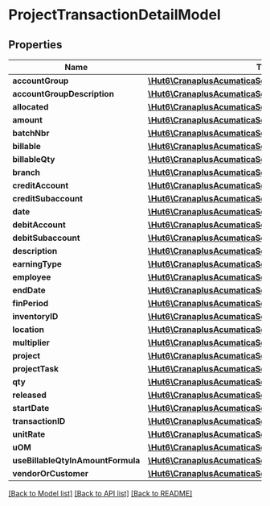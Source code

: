 # ProjectTransactionDetailModel

## Properties
Name | Type | Description | Notes
------------ | ------------- | ------------- | -------------
**accountGroup** | [**\Hut6\CranaplusAcumaticaSdk\Model\StringValueModel**](StringValueModel.md) |  | [optional] 
**accountGroupDescription** | [**\Hut6\CranaplusAcumaticaSdk\Model\StringValueModel**](StringValueModel.md) |  | [optional] 
**allocated** | [**\Hut6\CranaplusAcumaticaSdk\Model\BooleanValueModel**](BooleanValueModel.md) |  | [optional] 
**amount** | [**\Hut6\CranaplusAcumaticaSdk\Model\DecimalValueModel**](DecimalValueModel.md) |  | [optional] 
**batchNbr** | [**\Hut6\CranaplusAcumaticaSdk\Model\StringValueModel**](StringValueModel.md) |  | [optional] 
**billable** | [**\Hut6\CranaplusAcumaticaSdk\Model\BooleanValueModel**](BooleanValueModel.md) |  | [optional] 
**billableQty** | [**\Hut6\CranaplusAcumaticaSdk\Model\DecimalValueModel**](DecimalValueModel.md) |  | [optional] 
**branch** | [**\Hut6\CranaplusAcumaticaSdk\Model\StringValueModel**](StringValueModel.md) |  | [optional] 
**creditAccount** | [**\Hut6\CranaplusAcumaticaSdk\Model\StringValueModel**](StringValueModel.md) |  | [optional] 
**creditSubaccount** | [**\Hut6\CranaplusAcumaticaSdk\Model\StringValueModel**](StringValueModel.md) |  | [optional] 
**date** | [**\Hut6\CranaplusAcumaticaSdk\Model\DateTimeValueModel**](DateTimeValueModel.md) |  | [optional] 
**debitAccount** | [**\Hut6\CranaplusAcumaticaSdk\Model\StringValueModel**](StringValueModel.md) |  | [optional] 
**debitSubaccount** | [**\Hut6\CranaplusAcumaticaSdk\Model\StringValueModel**](StringValueModel.md) |  | [optional] 
**description** | [**\Hut6\CranaplusAcumaticaSdk\Model\StringValueModel**](StringValueModel.md) |  | [optional] 
**earningType** | [**\Hut6\CranaplusAcumaticaSdk\Model\StringValueModel**](StringValueModel.md) |  | [optional] 
**employee** | [**\Hut6\CranaplusAcumaticaSdk\Model\StringValueModel**](StringValueModel.md) |  | [optional] 
**endDate** | [**\Hut6\CranaplusAcumaticaSdk\Model\DateTimeValueModel**](DateTimeValueModel.md) |  | [optional] 
**finPeriod** | [**\Hut6\CranaplusAcumaticaSdk\Model\StringValueModel**](StringValueModel.md) |  | [optional] 
**inventoryID** | [**\Hut6\CranaplusAcumaticaSdk\Model\StringValueModel**](StringValueModel.md) |  | [optional] 
**location** | [**\Hut6\CranaplusAcumaticaSdk\Model\StringValueModel**](StringValueModel.md) |  | [optional] 
**multiplier** | [**\Hut6\CranaplusAcumaticaSdk\Model\DecimalValueModel**](DecimalValueModel.md) |  | [optional] 
**project** | [**\Hut6\CranaplusAcumaticaSdk\Model\StringValueModel**](StringValueModel.md) |  | [optional] 
**projectTask** | [**\Hut6\CranaplusAcumaticaSdk\Model\StringValueModel**](StringValueModel.md) |  | [optional] 
**qty** | [**\Hut6\CranaplusAcumaticaSdk\Model\DecimalValueModel**](DecimalValueModel.md) |  | [optional] 
**released** | [**\Hut6\CranaplusAcumaticaSdk\Model\BooleanValueModel**](BooleanValueModel.md) |  | [optional] 
**startDate** | [**\Hut6\CranaplusAcumaticaSdk\Model\DateTimeValueModel**](DateTimeValueModel.md) |  | [optional] 
**transactionID** | [**\Hut6\CranaplusAcumaticaSdk\Model\LongValueModel**](LongValueModel.md) |  | [optional] 
**unitRate** | [**\Hut6\CranaplusAcumaticaSdk\Model\DecimalValueModel**](DecimalValueModel.md) |  | [optional] 
**uOM** | [**\Hut6\CranaplusAcumaticaSdk\Model\StringValueModel**](StringValueModel.md) |  | [optional] 
**useBillableQtyInAmountFormula** | [**\Hut6\CranaplusAcumaticaSdk\Model\BooleanValueModel**](BooleanValueModel.md) |  | [optional] 
**vendorOrCustomer** | [**\Hut6\CranaplusAcumaticaSdk\Model\StringValueModel**](StringValueModel.md) |  | [optional] 

[[Back to Model list]](../README.md#documentation-for-models) [[Back to API list]](../README.md#documentation-for-api-endpoints) [[Back to README]](../README.md)


